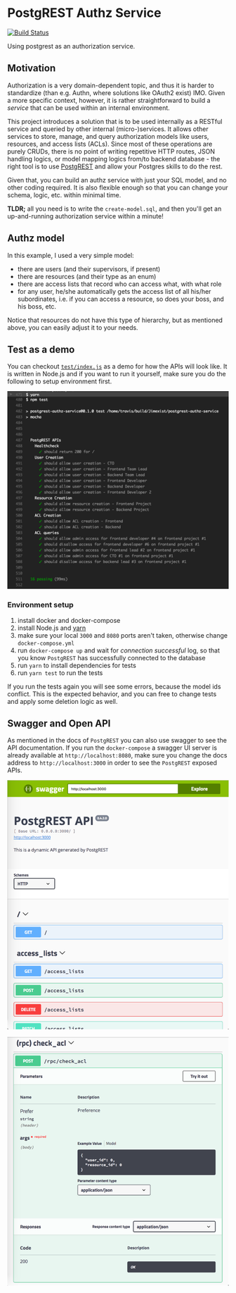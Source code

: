 # PostgREST Authz Service

[![Build Status](https://travis-ci.org/Jimexist/postgrest-authz-service.svg?branch=master)](https://travis-ci.org/Jimexist/postgrest-authz-service)

Using postgrest as an authorization service.

## Motivation

Authorization is a very domain-dependent topic, and thus it is harder to
standardize (than e.g. Authn, where solutions like OAuth2 exist) IMO. Given a
more specific context, however, it is rather straightforward to build a
*service* that can be used within an internal environment.

This project introduces a solution that is to be used internally as a RESTful
service and queried by other internal (micro-)services. It allows other services
to store, manage, and query authorization models like users, resources, and
access lists (ACLs). Since most of these operations are purely CRUDs, there is
no point of writing repetitive HTTP routes, JSON handling logics, or model
mapping logics from/to backend database - the right tool is to use
[PostgREST](https://postgrest.com) and allow your Postgres skills to do the rest.

Given that, you can build an authz service with just your SQL model, and no
other coding required. It is also flexible enough so that you can change your
schema, logic, etc. within minimal time.

**TLDR;** all you need is to write the `create-model.sql`, and then you'll
get an up-and-running authorization service within a minute!

## Authz model

In this example, I used a very simple model:

- there are users (and their supervisors, if present)
- there are resources (and their type as an enum)
- there are access lists that record who can access what, with what role
- for any user, he/she automatically gets the access list of all his/her
  subordinates, i.e. if you can access a resource, so does your boss, and his
  boss, etc.

Notice that resources do not have this type of hierarchy, but as mentioned above,
you can easily adjust it to your needs.

## Test as a demo

You can checkout [`test/index.js`](https://github.com/Jimexist/postgrest-authz-service/blob/master/test/index.js) as a demo for how the APIs will look like. It
is written in Node.js and if you want to run it yourself, make sure you do the
following to setup environment first.

![Test Screenshot](https://github.com/Jimexist/postgrest-authz-service/raw/master/screenshots/mocha_test.png)

### Environment setup

1. install docker and docker-compose
2. install Node.js and [yarn](https://yarnpkg.com/)
3. make sure your local `3000` and `8080` ports aren't taken, otherwise change
   `docker-compose.yml`
4. run `docker-compose up` and wait for *connection successful* log, so that you
   know `PostgREST` has successfully connected to the database
5. run `yarn` to install dependencies for tests
6. run `yarn test` to run the tests

If you run the tests again you will see some errors, because the model ids
conflict. This is the expected behavior, and you can free to change tests and
apply some deletion logic as well.

## Swagger and Open API

As mentioned in the docs of `PostgREST` you can also use swagger to see the API
documentation. If you run the `docker-compose` a swagger UI server is already
available at `http://localhost:8080`, make sure you change the docs address to
`http://localhost:3000` in order to see the `PostgREST` exposed APIs.

![Swagger API Screenshot](https://github.com/Jimexist/postgrest-authz-service/raw/master/screenshots/swagger_api.png)

![Swagger API Screenshot - RPC](https://github.com/Jimexist/postgrest-authz-service/raw/master/screenshots/swagger_api_rpc.png)
